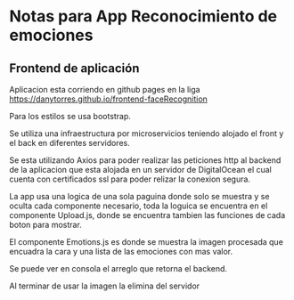 # Notas para App Reconocimiento de emociones 

## Frontend de aplicación

Aplicacion esta corriendo en github pages en la liga https://danytorres.github.io/frontend-faceRecognition

Para los estilos se usa bootstrap.

Se utiliza una infraestructura por microservicios teniendo alojado el front y el back en diferentes servidores.

Se esta utilizando Axios para poder realizar las peticiones http al backend de la aplicacion que esta alojada en un servidor de DigitalOcean el cual cuenta con certificados ssl para poder relizar la conexion segura.

La app usa una logica de una sola paguina donde solo se muestra y se oculta cada componente necesario, toda la loguica se encuentra en el componente Upload.js, donde se encuentra tambien las funciones de cada boton para mostrar.

El componente Emotions.js es donde se muestra la imagen procesada que encuadra la cara y una lista de las emociones con mas valor.

Se puede ver en consola el arreglo que retorna el backend.

Al terminar de usar la imagen la elimina del servidor 
